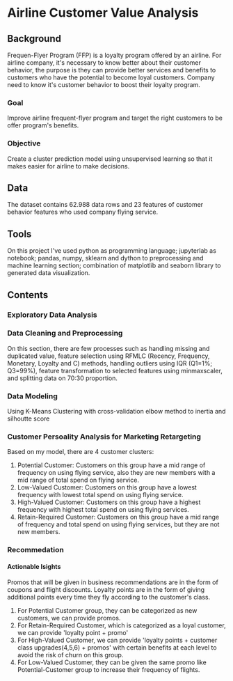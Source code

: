 # Airline Customer Value Analysis
## Background
Frequen-Flyer Program (FFP) is a loyalty program offered by an airline. For airline company, it's necessary to know better about their customer behavior, the purpose is they can provide better services and benefits to customers who have the potential to become loyal customers.
Company need to know it's customer behavior to boost their loyalty program.
### Goal
Improve airline frequent-flyer program and target the right customers to be offer program's benefits.
### Objective 
Create a cluster prediction model using unsupervised learning so that it makes easier for airline to make decisions.
## Data
The dataset contains 62.988 data rows and 23 features of customer behavior features who used company flying service.
## Tools
On this project I've used python as programming language; jupyterlab as notebook; pandas, numpy, sklearn and dython to preprocessing and machine learning section; combination of matplotlib and seaborn library to generated data visualization.
## Contents
### **Exploratory Data Analysis**
### **Data Cleaning and Preprocessing**
On this section, there are few processes such as handling missing and duplicated value, feature selection using RFMLC (Recency, Frequency, Monetary, Loyalty and C) methods, handling outliers using IQR (Q1=1%; Q3=99%), feature transformation to selected features using minmaxscaler, and splitting data on 70:30 proportion.
### **Data Modeling**
Using K-Means Clustering with cross-validation elbow method to inertia and silhoutte score
### **Customer Persoality Analysis for Marketing Retargeting**
Based on my model, there are 4 customer clusters:
1. Potential Customer:
Customers on this group have a mid range of frequency on using flying service, also they are new members with a mid range of total spend on flying service.
2. Low-Valued Customer:
Customers on this group have a lowest frequency with lowest total spend on using flying service.
3. High-Valued Customer:
Customers on this group have a highest frequency with highest total spend on using flying services.
4. Retain-Required Customer:
Customers on this group have a mid range of frequency and total spend on using flying services, but they are not new members.
### **Recommedation**
#### Actionable Isights
Promos that will be given in business recommendations are in the form of coupons and flight discounts. Loyalty points are in the form of giving additional points every time they fly according to the customer's class.
1. For Potential Customer group, they can be categorized as new customers, we can provide promos.
2. For Retain-Required Customer, which is categorized as a loyal customer, we can provide 'loyalty point + promo'
3. For High-Valued Customer, we can provide 'loyalty points + customer class upgrades(4,5,6) + promos' with certain benefits at each level to avoid the risk of churn on this group.
4. For Low-Valued Customer, they can be given the same promo like Potential-Customer group to increase their frequency of flights.
